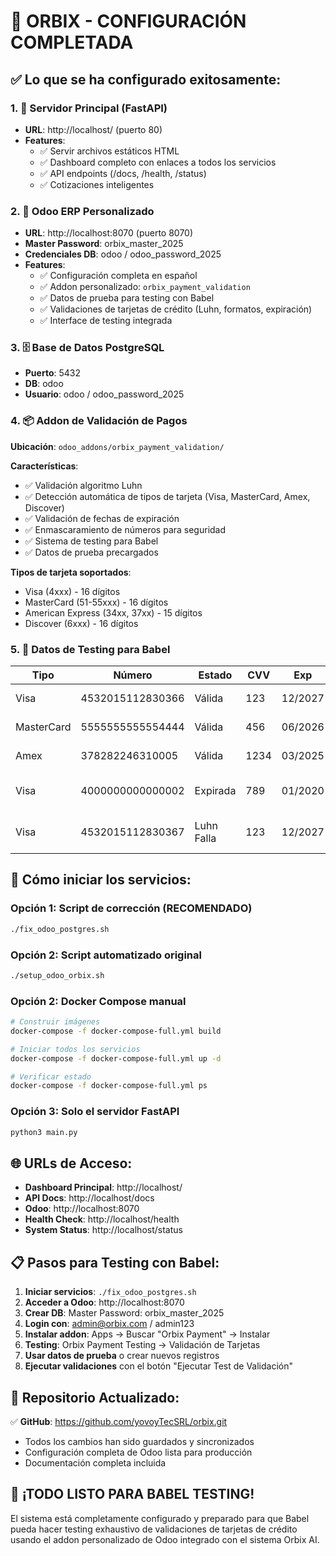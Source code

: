# 🎯 ORBIX - CONFIGURACIÓN COMPLETADA

## ✅ Lo que se ha configurado exitosamente:

### 1. 🚀 Servidor Principal (FastAPI)
- **URL**: http://localhost/ (puerto 80)
- **Features**: 
  - ✅ Servir archivos estáticos HTML
  - ✅ Dashboard completo con enlaces a todos los servicios
  - ✅ API endpoints (/docs, /health, /status)
  - ✅ Cotizaciones inteligentes

### 2. 🏢 Odoo ERP Personalizado
- **URL**: http://localhost:8070 (puerto 8070)
- **Master Password**: orbix_master_2025
- **Credenciales DB**: odoo / odoo_password_2025
- **Features**:
  - ✅ Configuración completa en español
  - ✅ Addon personalizado: `orbix_payment_validation`
  - ✅ Datos de prueba para testing con Babel
  - ✅ Validaciones de tarjetas de crédito (Luhn, formatos, expiración)
  - ✅ Interface de testing integrada

### 3. 🗄️ Base de Datos PostgreSQL
- **Puerto**: 5432
- **DB**: odoo
- **Usuario**: odoo / odoo_password_2025

### 4. 📦 Addon de Validación de Pagos
**Ubicación**: `odoo_addons/orbix_payment_validation/`

**Características**:
- ✅ Validación algoritmo Luhn
- ✅ Detección automática de tipos de tarjeta (Visa, MasterCard, Amex, Discover)
- ✅ Validación de fechas de expiración
- ✅ Enmascaramiento de números para seguridad
- ✅ Sistema de testing para Babel
- ✅ Datos de prueba precargados

**Tipos de tarjeta soportados**:
- Visa (4xxx) - 16 dígitos
- MasterCard (51-55xxx) - 16 dígitos  
- American Express (34xx, 37xx) - 15 dígitos
- Discover (6xxx) - 16 dígitos

### 5. 🧪 Datos de Testing para Babel

| Tipo | Número | Estado | CVV | Exp | Propósito |
|------|---------|--------|-----|-----|-----------|
| Visa | 4532015112830366 | Válida | 123 | 12/2027 | Testing positivo |
| MasterCard | 5555555555554444 | Válida | 456 | 06/2026 | Testing positivo |
| Amex | 378282246310005 | Válida | 1234 | 03/2025 | Testing positivo |
| Visa | 4000000000000002 | Expirada | 789 | 01/2020 | Testing de expiración |
| Visa | 4532015112830367 | Luhn Falla | 123 | 12/2027 | Testing de validación |

## 🚀 Cómo iniciar los servicios:

### Opción 1: Script de corrección (RECOMENDADO)
```bash
./fix_odoo_postgres.sh
```

### Opción 2: Script automatizado original
```bash
./setup_odoo_orbix.sh
```

### Opción 2: Docker Compose manual
```bash
# Construir imágenes
docker-compose -f docker-compose-full.yml build

# Iniciar todos los servicios
docker-compose -f docker-compose-full.yml up -d

# Verificar estado
docker-compose -f docker-compose-full.yml ps
```

### Opción 3: Solo el servidor FastAPI
```bash
python3 main.py
```

## 🌐 URLs de Acceso:

- **Dashboard Principal**: http://localhost/
- **API Docs**: http://localhost/docs  
- **Odoo**: http://localhost:8070
- **Health Check**: http://localhost/health
- **System Status**: http://localhost/status

## 📋 Pasos para Testing con Babel:

1. **Iniciar servicios**: `./fix_odoo_postgres.sh`
2. **Acceder a Odoo**: http://localhost:8070
3. **Crear DB**: Master Password: orbix_master_2025
4. **Login con**: admin@orbix.com / admin123
5. **Instalar addon**: Apps → Buscar "Orbix Payment" → Instalar
6. **Testing**: Orbix Payment Testing → Validación de Tarjetas
7. **Usar datos de prueba** o crear nuevos registros
8. **Ejecutar validaciones** con el botón "Ejecutar Test de Validación"

## 🔧 Repositorio Actualizado:

✅ **GitHub**: https://github.com/yovoyTecSRL/orbix.git
- Todos los cambios han sido guardados y sincronizados
- Configuración completa de Odoo lista para producción
- Documentación completa incluida

## 🎯 ¡TODO LISTO PARA BABEL TESTING!

El sistema está completamente configurado y preparado para que Babel pueda hacer testing exhaustivo de validaciones de tarjetas de crédito usando el addon personalizado de Odoo integrado con el sistema Orbix AI.
